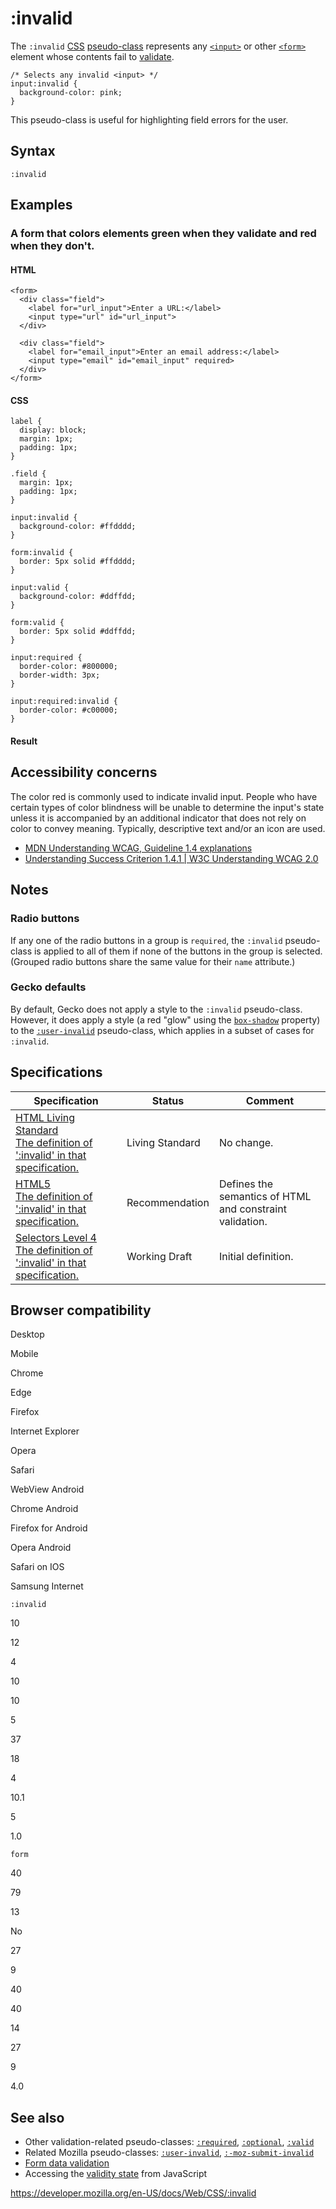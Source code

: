 # :invalid

The `:invalid` [CSS](https://developer.mozilla.org/en-US/docs/Web/CSS) [pseudo-class](pseudo-classes) represents any [`<input>`](https://developer.mozilla.org/en-US/docs/Web/HTML/Element/input) or other [`<form>`](https://developer.mozilla.org/en-US/docs/Web/HTML/Element/form) element whose contents fail to [validate](https://developer.mozilla.org/en-US/docs/Web/Guide/HTML/HTML5/Constraint_validation).

    /* Selects any invalid <input> */
    input:invalid {
      background-color: pink;
    }

This pseudo-class is useful for highlighting field errors for the user.

## Syntax

    :invalid

## Examples

### A form that colors elements green when they validate and red when they don't.

#### HTML

    <form>
      <div class="field">
        <label for="url_input">Enter a URL:</label>
        <input type="url" id="url_input">
      </div>

      <div class="field">
        <label for="email_input">Enter an email address:</label>
        <input type="email" id="email_input" required>
      </div>
    </form>

#### CSS

    label {
      display: block;
      margin: 1px;
      padding: 1px;
    }

    .field {
      margin: 1px;
      padding: 1px;
    }

    input:invalid {
      background-color: #ffdddd;
    }

    form:invalid {
      border: 5px solid #ffdddd;
    }

    input:valid {
      background-color: #ddffdd;
    }

    form:valid {
      border: 5px solid #ddffdd;
    }

    input:required {
      border-color: #800000;
      border-width: 3px;
    }

    input:required:invalid {
      border-color: #c00000;
    }

#### Result

## Accessibility concerns

The color red is commonly used to indicate invalid input. People who have certain types of color blindness will be unable to determine the input's state unless it is accompanied by an additional indicator that does not rely on color to convey meaning. Typically, descriptive text and/or an icon are used.

- [MDN Understanding WCAG, Guideline 1.4 explanations](https://developer.mozilla.org/en-US/docs/Web/Accessibility/Understanding_WCAG/Perceivable#guideline_1.4_make_it_easier_for_users_to_see_and_hear_content_including_separating_foreground_from_background)
- [Understanding Success Criterion 1.4.1 | W3C Understanding WCAG 2.0](https://www.w3.org/TR/UNDERSTANDING-WCAG20/visual-audio-contrast-without-color.html)

## Notes

### Radio buttons

If any one of the radio buttons in a group is `required`, the `:invalid` pseudo-class is applied to all of them if none of the buttons in the group is selected. (Grouped radio buttons share the same value for their `name` attribute.)

### Gecko defaults

By default, Gecko does not apply a style to the `:invalid` pseudo-class. However, it does apply a style (a red "glow" using the [`box-shadow`](box-shadow) property) to the [`:user-invalid`](:user-invalid) pseudo-class, which applies in a subset of cases for `:invalid`.

## Specifications

<table><thead><tr class="header"><th>Specification</th><th>Status</th><th>Comment</th></tr></thead><tbody><tr class="odd"><td><a href="https://html.spec.whatwg.org/multipage/#selector-invalid">HTML Living Standard<br />
<span class="small">The definition of ':invalid' in that specification.</span></a></td><td><span class="spec-living">Living Standard</span></td><td>No change.</td></tr><tr class="even"><td><a href="https://www.w3.org/TR/html52/#selector-invalid">HTML5<br />
<span class="small">The definition of ':invalid' in that specification.</span></a></td><td><span class="spec-rec">Recommendation</span></td><td>Defines the semantics of HTML and constraint validation.</td></tr><tr class="odd"><td><a href="https://drafts.csswg.org/selectors-4/#validity-pseudos">Selectors Level 4<br />
<span class="small">The definition of ':invalid' in that specification.</span></a></td><td><span class="spec-wd">Working Draft</span></td><td>Initial definition.</td></tr></tbody></table>

## Browser compatibility

Desktop

Mobile

Chrome

Edge

Firefox

Internet Explorer

Opera

Safari

WebView Android

Chrome Android

Firefox for Android

Opera Android

Safari on IOS

Samsung Internet

`:invalid`

10

12

4

10

10

5

37

18

4

10.1

5

1.0

`form`

40

79

13

No

27

9

40

40

14

27

9

4.0

## See also

- Other validation-related pseudo-classes: [`:required`](:required), [`:optional`](:optional), [`:valid`](:valid)
- Related Mozilla pseudo-classes: [`:user-invalid`](:user-invalid), [`:-moz-submit-invalid`](:-moz-submit-invalid)
- [Form data validation](https://developer.mozilla.org/en-US/docs/Learn/Forms/Form_validation)
- Accessing the [validity state](https://developer.mozilla.org/en-US/docs/Web/API/ValidityState) from JavaScript

<a href="https://developer.mozilla.org/en-US/docs/Web/CSS/:invalid" class="_attribution-link">https://developer.mozilla.org/en-US/docs/Web/CSS/:invalid</a>
